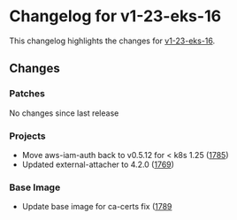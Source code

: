 # Changelog for v1-23-eks-16

This changelog highlights the changes for [v1-23-eks-16](https://github.com/aws/eks-distro/tree/v1-23-eks-16).

## Changes

### Patches
No changes since last release

### Projects
* Move aws-iam-auth back to v0.5.12 for < k8s 1.25 ([1785](https://github.com/aws/eks-distro/pull/1785))
* Updated external-attacher to 4.2.0 ([1769](https://github.com/aws/eks-distro/pull/1769))

### Base Image
* Update base image for ca-certs fix ([1789](https://github.com/aws/eks-distro/pull/1789)

